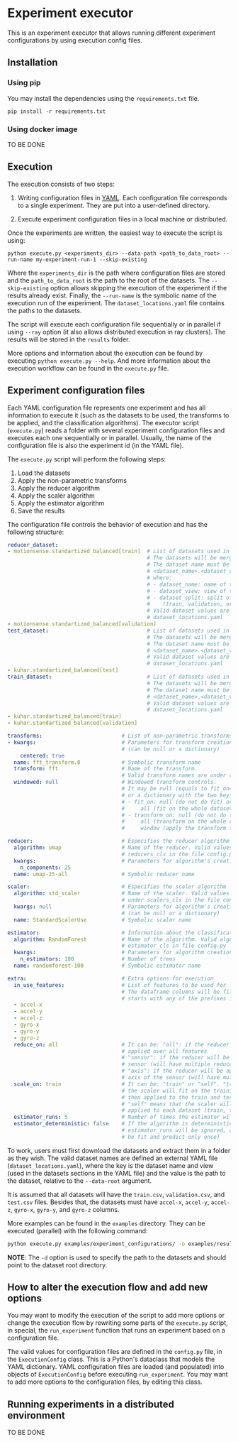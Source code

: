# Experiment executor

This is an experiment executor that allows running different experiment configurations by using execution config files.

## Installation

### Using pip

You may install the dependencies using the `requirements.txt` file.

```
pip install -r requirements.txt
```

### Using docker image

TO BE DONE

## Execution

The execution consists of two steps:

1. Writing configuration files in [YAML](https://yaml.org/). Each configuration file corresponds to a single experiment. They are put into a user-defined directory.

2. Execute experiment configuration files in a local machine or distributed.

Once the experiments are written, the easiest way to execute the script is using:

```
python execute.py <experiments_dir> --data-path <path_to_data_root> --run-name my-experiment-run-1 --skip-existing
```

Where the `experiments_dir` is the path where configuration files are stored and the `path_to_data_root` is the path to the root of the datasets. The `--skip-existing` option allows skipping the execution of the experiment if the results already exist. Finally, the `--run-name` is the symbolic name of the execution run of the experiment. The `dataset_locations.yaml` file contains the paths to the datasets.

The script will execute each configuration file sequentially or in parallel if using `--ray` option (it also allows distributed execution in ray clusters). The results will be stored in the `results` folder. 

More options and information about the execution can be found by executing `python execute.py --help`. And more information about the execution workflow can be found in the `execute.py` file.


## Experiment configuration files

Each YAML configuration file represents one experiment and has all information to execute it (such as the datasets to be used, the transforms to be applied, and the classification algorithms). The executor script (`execute.py`) reads a folder with several experiment configuration files and executes each one sequentially or in parallel. Usually, the name of the configuration file is also the experiment id (in the YAML file).

The `execute.py` script will perform the following steps:

1. Load the datasets
2. Apply the non-parametric transforms
3. Apply the reducer algorithm
4. Apply the scaler algorithm
5. Apply the estimator algorithm
6. Save the results

The configuration file controls the behavior of execution and has the following structure:


```yaml
reducer_dataset:                                
- motionsense.standartized_balanced[train]  # List of datasets used in reducer algorithm (in order). 
                                            # The datasets will be merged into a single dataset. 
                                            # The dataset name must be in the format 
                                            # <dataset_name>.<dataset_view>[<dataset_split>] 
                                            # where:
                                            # - dataset_name: name of the dataset
                                            # - dataset_view: view of the dataset
                                            # - dataset_split: split of the dataset
                                            #    (train, validation, or test)
                                            # Valid dataset values are found in the file
                                            # dataset_locations.yaml
- motionsense.standartized_balanced[validation]
test_dataset:                               # List of datasets used in the test (in order). 
                                            # The datasets will be merged into a single dataset. 
                                            # The dataset name must be in the format 
                                            # <dataset_name>.<dataset_view>[<dataset_split>] 
                                            # Valid dataset values are found in the file
                                            # dataset_locations.yaml
- kuhar.standartized_balanced[test]
train_dataset:                              # List of datasets used in train (in order).                                     
                                            # The datasets will be merged into a single dataset. 
                                            # The dataset name must be in the format 
                                            # <dataset_name>.<dataset_view>[<dataset_split>] 
                                            # Valid dataset values are found in the file
                                            # dataset_locations.yaml
- kuhar.standartized_balanced[train]
- kuhar.standartized_balanced[validation]

transforms:                         # List of non-parametric transforms to be applied in order)
- kwargs:                           # Parameters for transform creation 
                                    # (can be null or a dictionary)
    centered: true                      
  name: fft_transform.0             # Symbolic transform name
  transform: fft                    # Name of the transform. 
                                    # Valid transform names are under transforms_cls in file config.py
  windowed: null                    # Windowed transform controls.
                                    # It may be null (equals to fit_on=null, transform_on=window)
                                    # or a dictionary with the two keys:
                                    # - fit_on: null (do not do fit) or 
                                    #     all (fit on the whole dataset)
                                    # - transform_on: null (do not do transform) or
                                    #     all (transform on the whole dataset) or
                                    #     window (apply the transform to each window)

reducer:                            # Especifies the reducer algorithm
  algorithm: umap                   # Name of the reducer. Valid values names are under 
                                    # reducers_cls in the file config.py
  kwargs:                           # Parameters for algorithm's creation
    n_components: 25
  name: umap-25-all                 # Symbolic reducer name

scaler:                             # Especifies the scaler algorithm
  algorithm: std_scaler             # Name of the scaler. Valid values names are 
                                    # under scalers_cls in the file config.py
  kwargs: null                      # Parameters for algorithm's creation
                                    # (can be null or a dictionary)
  name: StandardScalerUse           # Symbolic scaler name

estimator:                          # Information about the classification algorithm (for step 5)
  algorithm: RandomForest           # Name of the algorithm. Valid algorithm names are under 
                                    # estimator_cls in file config.py
  kwargs:                           # Parameters for algorithm creation
    n_estimators: 100               # Number of trees
  name: randomforest-100            # Symbolic estimator name

extra:                              # Extra options for execution
  in_use_features:                  # List of features to be used for loading datasets.
                                    # The dataframe columns will be filtred with columns
                                    # starts with any of the prefixes in this list 
  - accel-x
  - accel-y
  - accel-z
  - gyro-x
  - gyro-y
  - gyro-z
  reduce_on: all                    # It can be: "all": if the reducer algorithm will be
                                    # applied over all features
                                    # "sensor": if the reducer will be applied one per 
                                    # sensor (will have multiple reducers)
                                    # "axis": if the reducer will be applied one per 
                                    # axis of the sensor (will have multiple reducers)
  scale_on: train                   # It can be: "train" or "self". "train" means that
                                    # the scaler will fit on the training dataset and
                                    # then applied to the train and test datasets. 
                                    # "self" means that the scaler will be fit and 
                                    # applied to each dataset (train, test).
  estimator_runs: 5                 # Number of times the estimator will run (fit and predict)
  estimator_deterministic: false    # If the algorithm is deterministic (if true, the 
                                    # estimator_runs will be ignored, and the estimator will
                                    # be fit and predict only once)
```

To work, users must first download the datasets and extract them in a folder as they wish. The valid dataset names are defined an external YAML file (`dataset_locations.yaml`), where the key is the dataset name and view (used in the datasets sections in the YAML file) and the value is the path to the dataset, relative to the `--data-root` argument. 

It is assumed that all datasets will have the `train.csv`, `validation.csv`, and `test.csv` files. Besides that, the datasets must have `accel-x`, `accel-y`, `accel-z`, `gyro-x`, `gyro-y`, and `gyro-z` columns. 

More examples can be found in the `examples` directory. They can be executed (parallel) with the following command:

```bash
python execute.py examples/experiment_configurations/ -o examples/results/ -d data/processed/ --ray --skip-existing
```

**NOTE**: The `-d` option is used to specify the path to the datasets and should point to the dataset root directory.

## How to alter the execution flow and add new options

You may want to modify the execution of the script to add more options or change the execution flow by rewriting some parts of the `execute.py` script, in special, the `run_experiment` function that runs an experiment based on a configuration file.

The valid values for configuration files are defined in the `config.py` file, in the `ExecutionConfig` class. This is a Python's dataclass that models the YAML dictionary. YAML configuration files are loaded (and populated) into objects of `ExecutionConfig` before executing `run_experiment`. You may want to add more options to the configuration files, by editing this class.


## Running experiments in a distributed environment

TO BE DONE